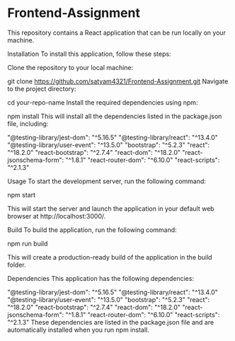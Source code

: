 # Frontend-Assignment
This repository contains a React application that can be run locally on your machine.

Installation
To install this application, follow these steps:

Clone the repository to your local machine:

git clone https://github.com/satyam4321/Frontend-Assignment.git
Navigate to the project directory:

cd your-repo-name
Install the required dependencies using npm:

npm install
This will install all the dependencies listed in the package.json file, including:

"@testing-library/jest-dom": "^5.16.5"
"@testing-library/react": "^13.4.0"
"@testing-library/user-event": "^13.5.0"
"bootstrap": "^5.2.3"
"react": "^18.2.0"
"react-bootstrap": "^2.7.4"
"react-dom": "^18.2.0"
"react-jsonschema-form": "^1.8.1"
"react-router-dom": "^6.10.0"
"react-scripts": "^2.1.3"

Usage
To start the development server, run the following command:

npm start

This will start the server and launch the application in your default web browser at http://localhost:3000/.

Build
To build the application, run the following command:

npm run build

This will create a production-ready build of the application in the build folder.

Dependencies
This application has the following dependencies:

"@testing-library/jest-dom": "^5.16.5"
"@testing-library/react": "^13.4.0"
"@testing-library/user-event": "^13.5.0"
"bootstrap": "^5.2.3"
"react": "^18.2.0"
"react-bootstrap": "^2.7.4"
"react-dom": "^18.2.0"
"react-jsonschema-form": "^1.8.1"
"react-router-dom": "^6.10.0"
"react-scripts": "^2.1.3"
These dependencies are listed in the package.json file and are automatically installed when you run npm install.
